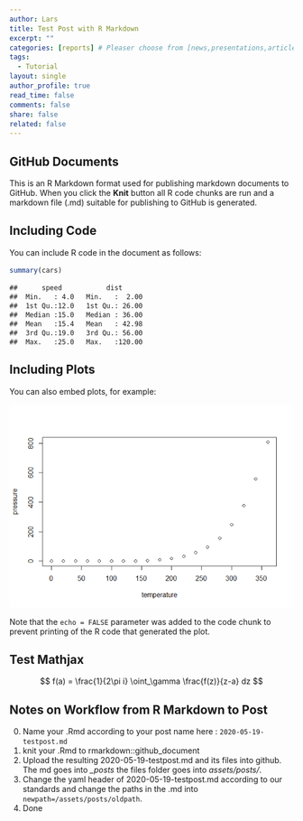 ```yaml
---
author: Lars
title: Test Post with R Markdown
excerpt: ""
categories: [reports] # Pleaser choose from [news,presentations,articles,projects,reports]
tags:
  - Tutorial
layout: single
author_profile: true
read_time: false
comments: false
share: false
related: false
---
```


## GitHub Documents

This is an R Markdown format used for publishing markdown documents to
GitHub. When you click the **Knit** button all R code chunks are run and
a markdown file (.md) suitable for publishing to GitHub is generated.

## Including Code

You can include R code in the document as follows:

``` r
summary(cars)
```

    ##      speed           dist       
    ##  Min.   : 4.0   Min.   :  2.00  
    ##  1st Qu.:12.0   1st Qu.: 26.00  
    ##  Median :15.0   Median : 36.00  
    ##  Mean   :15.4   Mean   : 42.98  
    ##  3rd Qu.:19.0   3rd Qu.: 56.00  
    ##  Max.   :25.0   Max.   :120.00

## Including Plots

You can also embed plots, for example:

![GGPLOT Output](/assets/posts/2020-05-19-testpost_files/figure-gfm/pressure-1.png)<!-- -->

Note that the `echo = FALSE` parameter was added to the code chunk to
prevent printing of the R code that generated the plot.

## Test Mathjax

$$ f(a) = \frac{1}{2\pi i} \oint_\gamma \frac{f(z)}{z-a} dz $$

## Notes on Workflow from R Markdown to Post

0. Name your .Rmd according to your post name here : `2020-05-19-testpost.md`
1. knit your .Rmd to rmarkdown::github_document 
2. Upload the resulting 2020-05-19-testpost.md and its files into github. The md goes into *_posts* the files folder goes into *assets/posts/*.
3. Change the yaml header of 2020-05-19-testpost.md according to our standards and change the paths in the .md into `newpath=/assets/posts/oldpath`.
4. Done
